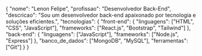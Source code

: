 {
  "nome": "Lenon Felipe",
  "profissao": "Desenvolvedor Back-End",
  "descricao": "Sou um desenvolvedor back-end apaixonado por tecnologia e soluções eficientes.",
  "tecnologias": {
    "front-end": {
      "linguagens": ["HTML", "CSS", "JavaScript"],
      "frameworks": ["React.js", "Bootstrap", "Tailwind"]
    },
    "back-end": {
      "linguagens": ["JavaScript"],
      "frameworks": ["Node.js", "Express"]
    },
    "banco_de_dados": ["MongoDB", "MySQL"],
    "ferramentas": ["Git"]
  }
}
